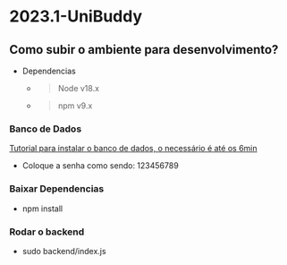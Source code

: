 # 2023.1-UniBuddy

## Como subir o ambiente para desenvolvimento?

- Dependencias

    - > Node v18.x
    - > npm v9.x


### Banco de Dados

[Tutorial para instalar o banco de dados, o necessário é até os 6min](https://www.youtube.com/watch?v=Gw8_QOicyIQ&t=523s&ab_channel=Jos%C3%A9AiltonTI)

- Coloque a senha como sendo: 123456789

### Baixar Dependencias

- npm install

### Rodar o backend

- sudo backend/index.js
